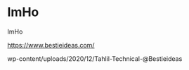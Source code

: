 # ImHo
ImHo

https://www.bestieideas.com/



wp-content/uploads/2020/12/Tahlil-Technical-@Bestieideas
